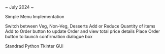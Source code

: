 ~ July 2024 ~

Simple Menu Implementation


Switch between Veg, Non-Veg, Desserts
Add or Reduce Quantity of items
Add to Order button to update Order and view total price details
Place Order button to launch confirmation dialogue box

Standrad Python Tkinter GUI
